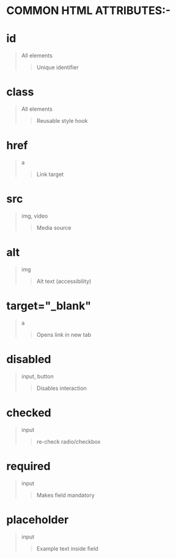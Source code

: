 #  COMMON HTML ATTRIBUTES:-

# id	
> All elements	
>> Unique identifier

# class	
> All elements	
>> Reusable style hook

# href
> a
>> Link target
  
# src	
  
> img, video
>> Media source

# alt	
> img
>> Alt text (accessibility)

# target="_blank"	
> a
>> Opens link in new tab
  
# disabled	
> input, button	
>> Disables interaction

# checked	
> input
>> re-check radio/checkbox

# required	
> input	
>> Makes field mandatory

# placeholder	
> input	
>> Example text inside field




